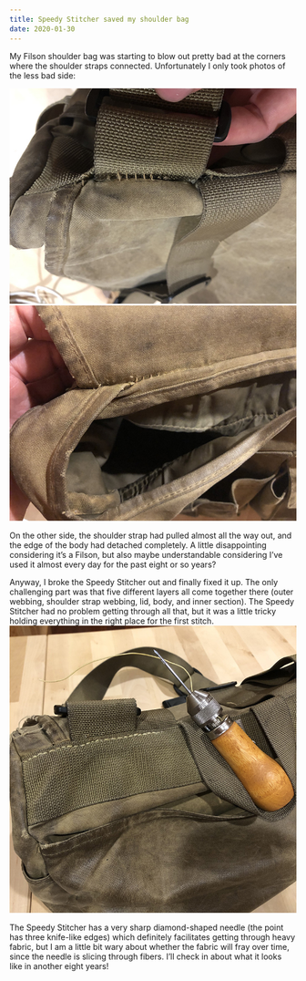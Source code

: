 ```yaml
---
title: Speedy Stitcher saved my shoulder bag
date: 2020-01-30
---
```

My Filson shoulder bag was starting to blow out pretty bad at the corners where the shoulder straps connected. Unfortunately I only took photos of the less bad side:

![](default/IMG_3368.jpeg?cropResize=800,800)
![](default/IMG_3369.jpeg?cropResize=800,800)

On the other side, the shoulder strap had pulled almost all the way out, and the edge of the body had detached completely. A little disappointing considering it’s a Filson, but also maybe understandable considering I’ve used it almost every day for the past eight or so years?

Anyway, I broke the Speedy Stitcher out and finally fixed it up.  The only challenging part was that five different layers all come together there (outer webbing, shoulder strap webbing, lid, body, and inner section). The Speedy Stitcher had no problem getting through all that, but it was a little tricky holding everything in the right place for the first stitch.
![](default/IMG_3367.jpeg?cropResize=800,800)

The Speedy Stitcher has a very sharp diamond-shaped needle (the point has three knife-like edges) which definitely facilitates getting through heavy fabric, but I am a little bit wary about whether the fabric will fray over time, since the needle is slicing through fibers. I’ll check in about what it looks like in another eight years!
